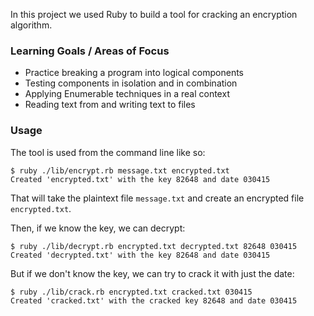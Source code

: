 In this project we used Ruby to build a tool for cracking an encryption algorithm.

### Learning Goals / Areas of Focus

* Practice breaking a program into logical components
* Testing components in isolation and in combination
* Applying Enumerable techniques in a real context
* Reading text from and writing text to files

### Usage

The tool is used from the command line like so:
```
$ ruby ./lib/encrypt.rb message.txt encrypted.txt
Created 'encrypted.txt' with the key 82648 and date 030415
```

That will take the plaintext file `message.txt` and create an encrypted file `encrypted.txt`.

Then, if we know the key, we can decrypt:

```
$ ruby ./lib/decrypt.rb encrypted.txt decrypted.txt 82648 030415
Created 'decrypted.txt' with the key 82648 and date 030415
```

But if we don't know the key, we can try to crack it with just the date:

```
$ ruby ./lib/crack.rb encrypted.txt cracked.txt 030415
Created 'cracked.txt' with the cracked key 82648 and date 030415
```
